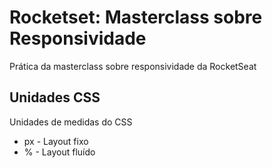 # Rocketset: Masterclass sobre Responsividade

Prática da masterclass sobre responsividade da RocketSeat

## Unidades CSS

Unidades de medidas do CSS

* px - Layout fixo
* % - Layout fluído
